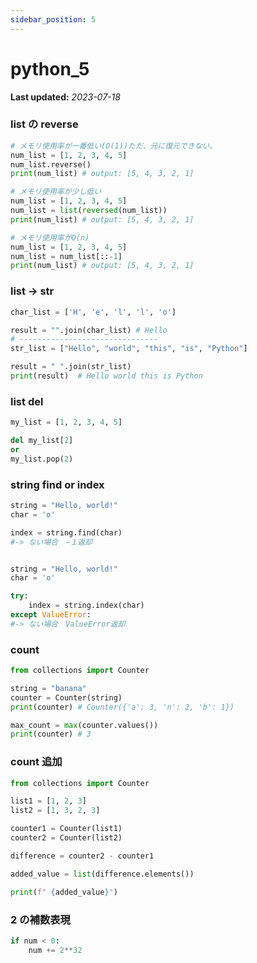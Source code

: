 ```yaml
---
sidebar_position: 5
---
```


# python_5

**Last updated:** _2023-07-18_


### list の reverse

```python
# メモリ使用率が一番低い(O(1))ただ、元に復元できない。
num_list = [1, 2, 3, 4, 5]
num_list.reverse()
print(num_list) # output: [5, 4, 3, 2, 1]

# メモリ使用率が少し低い
num_list = [1, 2, 3, 4, 5]
num_list = list(reversed(num_list))
print(num_list) # output: [5, 4, 3, 2, 1]

# メモリ使用率がO(n)
num_list = [1, 2, 3, 4, 5]
num_list = num_list[::-1]
print(num_list) # output: [5, 4, 3, 2, 1]
```

### list -> str

```python
char_list = ['H', 'e', 'l', 'l', 'o']

result = "".join(char_list) # Hello
# -------------------------------
str_list = ["Hello", "world", "this", "is", "Python"]

result = " ".join(str_list)
print(result)  # Hello world this is Python

```

### list del

```python
my_list = [1, 2, 3, 4, 5]

del my_list[2]
or
my_list.pop(2)
```

### string find or index

```python
string = "Hello, world!"
char = 'o'

index = string.find(char)
#-> ない場合　−１返却


string = "Hello, world!"
char = 'o'

try:
    index = string.index(char)
except ValueError:
#-> ない場合　ValueError返却

```

### count

```python
from collections import Counter

string = "banana"
counter = Counter(string)
print(counter) # Counter({'a': 3, 'n': 2, 'b': 1})

max_count = max(counter.values())
print(counter) # 3
```

### count 追加

```python
from collections import Counter

list1 = [1, 2, 3]
list2 = [1, 3, 2, 3]

counter1 = Counter(list1)
counter2 = Counter(list2)

difference = counter2 - counter1

added_value = list(difference.elements())

print(f" {added_value}")
```

### 2 の補数表現

```python
if num < 0:
    num += 2**32
```

